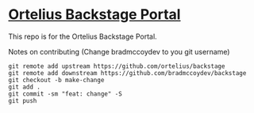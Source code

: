 # [Ortelius Backstage Portal](https://backstage.bradmccoy.io)

This repo is for the Ortelius Backstage Portal.

Notes on contributing
(Change bradmccoydev to you git username)
```
git remote add upstream https://github.com/ortelius/backstage
git remote add downstream https://github.com/bradmccoydev/backstage
git checkout -b make-change
git add .
git commit -sm "feat: change" -S
git push
```
